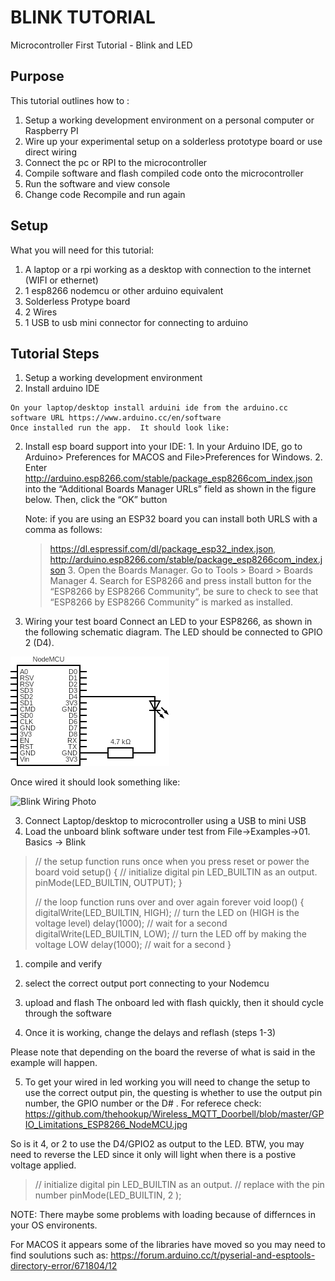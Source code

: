 # BLINK TUTORIAL #
Microcontroller First Tutorial -  Blink and LED
## Purpose ##
This tutorial outlines how to :
1. Setup a working development environment on a personal computer or Raspberry PI
1. Wire up your experimental setup on a solderless prototype board or use direct wiring
1. Connect the pc or RPI to the microcontroller
1. Compile software and flash compiled code onto the microcontroller
1. Run the software and view console
1. Change code Recompile and run again
## Setup ##
What you will need for this tutorial:
1. A laptop or a rpi working as a desktop  with connection to the internet (WIFI or ethernet)
1. 1 esp8266 nodemcu or other arduino equivalent
1. Solderless Protype board
1. 2 Wires 
1. 1 USB to usb mini connector for connecting to arduino 

## Tutorial Steps
1. Setup a working development environment
  1. Install arduino IDE
  
    On your laptop/desktop install arduini ide from the arduino.cc software URL https://www.arduino.cc/en/software
    Once installed run the app.  It should look like:
    
  2. Install esp board support into your IDE:
    1. In your Arduino IDE, go to Arduino> Preferences for MACOS and File>Preferences for Windows.
    2. Enter http://arduino.esp8266.com/stable/package_esp8266com_index.json into the “Additional Boards Manager URLs” field as shown in the figure below. Then, click the “OK” button

      Note: if you are using an ESP32 board you can install both URLS with a comma as follows:
      > https://dl.espressif.com/dl/package_esp32_index.json,    
      > http://arduino.esp8266.com/stable/package_esp8266com_index.json 
    3. Open the Boards Manager. Go to Tools > Board > Boards Manager
    4. Search for ESP8266 and press install button for the “ESP8266 by ESP8266 Community“, be sure to check to see that “ESP8266 by ESP8266 Community” is marked as installed.
2. Wiring your test board
Connect an LED to your ESP8266, as shown in the following schematic diagram. The LED should be connected to GPIO 2 (D4).

![Blink Circuit Diagram](/blink_tutorial/images/blink_circuitdiagram.png)

Once wired it should look something like:

![Blink Wiring Photo](/blink_tutorial/images/blink_wiring_cropped.png)

3. Connect Laptop/desktop to microcontroller using a USB to mini USB
4. Load the unboard blink software under test from File->Examples->01. Basics -> Blink

> // the setup function runs once when you press reset or power the board
> void setup() {
>   // initialize digital pin LED_BUILTIN as an output.
>   pinMode(LED_BUILTIN, OUTPUT);
> }
> 
> // the loop function runs over and over again forever
> void loop() {
>   digitalWrite(LED_BUILTIN, HIGH);   // turn the LED on (HIGH is the voltage level)
>   delay(1000);                       // wait for a second
>   digitalWrite(LED_BUILTIN, LOW);    // turn the LED off by making the voltage LOW
>   delay(1000);                       // wait for a second
>  }

   1. compile and verify
   2. select the correct output port connecting to your Nodemcu
   3. upload and flash
   The onboard led with flash quickly, then it should cycle through the software

   4. Once it is working, change the delays and reflash (steps 1-3)
   
   Please note that depending on the board the reverse of what is said in the example will happen.


   5. To get your wired in led working you will need to change the setup to use the correct output pin,  the questing is whether to use the output pin number, the GPIO number or the D# .
For referece check:
https://github.com/thehookup/Wireless_MQTT_Doorbell/blob/master/GPIO_Limitations_ESP8266_NodeMCU.jpg

So is it 4, or 2 to use the D4/GPIO2 as output to the LED.  BTW,  you may need to reverse the LED since it only will light when there is a postive voltage applied.

>   // initialize digital pin LED_BUILTIN as an output.
>   // replace with the pin number
>   pinMode(LED_BUILTIN, 2 );

   NOTE: There maybe some problems with loading because of differnces in your OS environents.

   For MACOS it appears some of the libraries have moved so you may need to find soulutions such as:
   https://forum.arduino.cc/t/pyserial-and-esptools-directory-error/671804/12